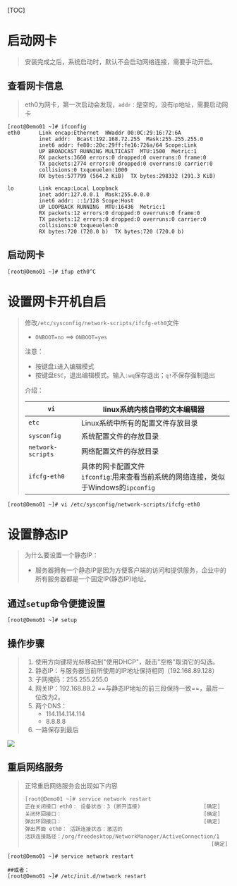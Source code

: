 [TOC]

# 启动网卡

> 安装完成之后，系统启动时，默认不会启动网络连接，需要手动开启。

## 查看网卡信息

> eth0为网卡，第一次启动会发现，`addr：`是空的，没有ip地址，需要启动网卡

```shell
[root@Demo01 ~]# ifconfig
eth0      Link encap:Ethernet  HWaddr 00:0C:29:16:72:6A  
          inet addr:  Bcast:192.168.72.255  Mask:255.255.255.0
          inet6 addr: fe80::20c:29ff:fe16:726a/64 Scope:Link
          UP BROADCAST RUNNING MULTICAST  MTU:1500  Metric:1
          RX packets:3660 errors:0 dropped:0 overruns:0 frame:0
          TX packets:2774 errors:0 dropped:0 overruns:0 carrier:0
          collisions:0 txqueuelen:1000 
          RX bytes:577799 (564.2 KiB)  TX bytes:298332 (291.3 KiB)

lo        Link encap:Local Loopback  
          inet addr:127.0.0.1  Mask:255.0.0.0
          inet6 addr: ::1/128 Scope:Host
          UP LOOPBACK RUNNING  MTU:16436  Metric:1
          RX packets:12 errors:0 dropped:0 overruns:0 frame:0
          TX packets:12 errors:0 dropped:0 overruns:0 carrier:0
          collisions:0 txqueuelen:0 
          RX bytes:720 (720.0 b)  TX bytes:720 (720.0 b)
```



## 启动网卡

```shell
[root@Demo01 ~]# ifup eth0^C
```





# 设置网卡开机自启

> 修改`/etc/sysconfig/network-scripts/ifcfg-eth0`文件
>
> - `ONBOOT=no` ==> `ONBOOT=yes`
>
> 注意：
>
> - 按键盘`i`进入编辑模式
> - 按键盘`ESC`，退出编辑模式。输入`:wq`保存退出；`q!`不保存强制退出
>
> 介绍：
>
> | `vi`              | linux系统内核自带的文本编辑器                                |
> | ----------------- | ------------------------------------------------------------ |
> | `etc`             | Linux系统中所有的配置文件存放目录                            |
> | `sysconfig`       | 系统配置文件的存放目录                                       |
> | `network-scripts` | 网络配置文件的存放目录                                       |
> | `ifcfg-eth0`      | 具体的网卡配置文件<br />`ifconfig`:用来查看当前系统的网络连接，类似于Windows的`ipconfig` |

```shell
[root@Demo01 ~]# vi /etc/sysconfig/network-scripts/ifcfg-eth0
```



# 设置静态IP

> 为什么要设置一个静态IP：
>
> - 服务器拥有一个静态IP是因为方便客户端的访问和提供服务，企业中的所有服务器都是一个固定IP(静态IP)地址。

## 通过`setup`命令便捷设置

```shell
[root@Demo01 ~]# setup
```

## 操作步骤

> 1. 使用方向键将光标移动到"使用DHCP"，敲击"空格"取消它的勾选。
> 2. 静态IP：与服务器当前所使用的IP地址保持相同（192.168.89.128）
> 3. 子网掩码：255.255.255.0
> 4. 网关IP：192.168.89.2 ==与静态IP地址的前三段保持一致==，最后一位改为2。
> 5. 两个DNS：
>    - 114.114.114.114
>    - 8.8.8.8
> 6. 一路保存到最后

![](https://note.youdao.com/yws/api/personal/file/FB958C5C296A4F71A8F8647460D8A77E?method=download&shareKey=684a41a17a94571a5826f13365300ea1)



## 重启网络服务

> 正常重启网络服务会出现如下内容
>
> ```shell
> [root@Demo01 ~]# service network restart
> 正在关闭接口 eth0： 设备状态：3 (断开连接)				    [确定]
> 关闭环回接口：                                             [确定]
> 弹出环回接口：                                             [确定]
> 弹出界面 eth0： 活跃连接状态：激活的
> 活跃连接路径：/org/freedesktop/NetworkManager/ActiveConnection/1
>                                                            [确定]
> ```

```shell
[root@Demo01 ~]# service network restart

##或者：
[root@Demo01 ~]# /etc/init.d/network restart
```